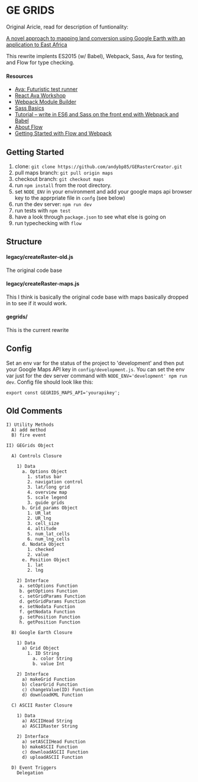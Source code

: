 GE GRIDS
========

Original Aricle, read for description of funtionality:

[A novel approach to mapping land conversion using Google Earth with an application to East Africa](http://www.sciencedirect.com/science/article/pii/S1364815215001747)

This rewrite implents ES2015 (w/ Babel), Webpack, Sass, Ava for testing, and Flow for type checking.

#### Resources
* [Ava: Futuristic test runner](https://github.com/avajs/ava)
* [React Ava Workshop](https://github.com/kentcdodds/react-ava-workshop/blob/master/INSTRUCTIONS.md)
* [Webpack Module Builder](https://webpack.github.io/docs/usage.html)
* [Sass Basics](http://sass-lang.com/guide)
* [Tutorial – write in ES6 and Sass on the front end with Webpack and Babel](http://tech.90min.com/?p=1340)
* [About Flow](https://flowtype.org/docs/about-flow.html)
* [Getting Started with Flow and Webpack](http://blog.iansinnott.com/getting-started-with-flow-and-webpack/)


Getting Started
---------------

1. clone: `git clone https://github.com/andybp85/GERasterCreator.git`
2. pull maps branch: `git pull origin maps`
3. checkout branch: `git checkout maps`
4. run `npm install` from the root directory.
5. set `NODE_ENV` in your environment and add your google maps api browser key to the apprpriate file in `confg` (see below)
6. run the dev server: `npm run dev`
7. run tests with `npm test`
8. have a look through `package.json` to see what else is going on
9. run typechecking with `flow`


Structure
---------

#### legacy/createRaster-old.js
The original code base

#### legacy/createRaster-maps.js
This I think is basically the original code base with maps basically dropped in to see if it would work.

#### gegrids/
This is the current rewrite


Config
------

Set an env var for the status of the project to 'development' and then put your Google Maps API key in `config/development.js`. You can set the env var just for the dev server command with `NODE_ENV='development' npm run dev`. Config file should look like this:
```
export const GEGRIDS_MAPS_API='yourapikey';

```

Old Comments
---------
```
I) Utility Methods
  A) add method
  B) fire event

II) GEGrids Object

  A) Controls Closure

    1) Data
      a. Options Object
        1. status bar
        2. navigation control
        3. lat/long grid
        4. overview map
        5. scale legend
        3. guide grids
      b. Grid_params Object
        1. UR_lat
        2. UR_lng
        3. cell_size
        4. altitude
        5. num_lat_cells
        6. num_lng_cells
      d. Nodata Object
        1. checked
        2. value
      e. Position Object
        1. lat
        2. lng

    2) Interface
     a. setOptions Function
     b. getOptions Function
     c. setGridParams Function
     d. getGridParams Function
     e. setNodata Function
     f. getNodata Function
     g. setPosition Function
     h. getPosition Function

  B) Google Earth Closure

    1) Data
      a) Grid Object
        1. ID String
          a. color String
          b. value Int

    2) Interface
      a) makeGrid Function
      b) clearGrid Function
      c) changeValue(ID) Function
      d) downloadKML Function

  C) ASCII Raster Closure

    1) Data
      a) ASCIIHead String
      a) ASCIIRaster String

    2) Interface
      a) setASCIIHead Function
      b) makeASCII Function
      c) downloadASCII Function
      d) uploadASCII Function

  D) Event Triggers
    Delegation

```
